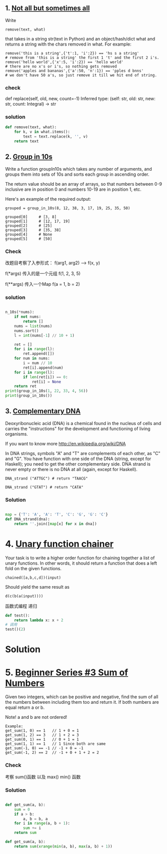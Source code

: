 
## 1. [Not all but sometimes all](http://www.codewars.com/kata/564ab935de55a747d7000040/train/python)

Write

    remove(text, what)

that takes in a string str(text in Python) and an object/hash/dict what and returns a string with the chars removed in what. For example:

    remove('this is a string',{'t':1, 'i':2}) == 'hs s a string'
    # remove from 'this is a string' the first 1 't' and the first 2 i's.
    remove('hello world',{'x':5, 'i':2}) == 'hello world'
    # there are no x's or i's, so nothing gets removed
    remove('apples and bananas',{'a':50, 'n':1}) == 'pples d bnns'
    # we don't have 50 a's, so just remove it till we hit end of string.

### check 

def replace(self, old, new, count=-1) 
Inferred type: (self: str, old: str, new: str, count: Integral) -> str   

### solution

```python
def remove(text, what):
    for k, v in what.items():
        text = text.replace(k, '', v)
    return text
```

## 2. [Group in 10s](http://www.codewars.com/kata/5694d22eb15d78fe8d00003a/train/python)

Write a function groupIn10s which takes any number of arguments, and groups them into sets of 10s and sorts each group in ascending order.

The return value should be an array of arrays, so that numbers between 0-9 inclusive are in position 0 and numbers 10-19 are in position 1, etc.

Here's an example of the required output:

    grouped = group_in_10s(8, 12, 38, 3, 17, 19, 25, 35, 50) 

    grouped[0]     # [3, 8]
    grouped[1]     # [12, 17, 19]
    grouped[2]     # [25]
    grouped[3]     # [35, 38]
    grouped[4]     # None
    grouped[5]     # [50]

### Check

改题目考察了入参形式： f(arg1, arg2) --> f(x, y) 

f(*args)  传入的是一个元组 f(1, 2, 3, 5)

f(**args) 传入一个Map f(a = 1, b = 2)

### solution

```python

n_10s(*nums):
    if not nums:
        return []
    nums = list(nums)
    nums.sort()
    l = int(nums[-1] // 10 + 1)

    ret = []
    for i in range(l):
        ret.append([])
    for num in nums:
        i = num // 10
        ret[i].append(num)
    for i in range(l):
        if len(ret[i]) == 0:
            ret[i] = None
    return ret
print(group_in_10s(1, 22, 33, 4, 56))
print(group_in_10s())
```


## 3. [Complementary DNA](http://www.codewars.com/kata/554e4a2f232cdd87d9000038/train/python)

Deoxyribonucleic acid (DNA) is a chemical found in the nucleus of cells and carries the "instructions" for the development and functioning of living organisms.

If you want to know more http://en.wikipedia.org/wiki/DNA

In DNA strings, symbols "A" and "T" are complements of each other, as "C" and "G". You have function with one side of the DNA (string, except for Haskell); you need to get the other complementary side. DNA strand is never empty or there is no DNA at all (again, except for Haskell).

    DNA_strand ("ATTGC") # return "TAACG"

    DNA_strand ("GTAT") # return "CATA"

    
### Solution

```python

map = {'T': 'A', 'A': 'T', 'C': 'G', 'G': 'C'}
def DNA_strand(dna):
    return ''.join([map[x] for x in dna])

```


# 4. [Unary function chainer](http://www.codewars.com/kata/54ca3e777120b56cb6000710/train/python)

Your task is to write a higher order function for chaining together a list of unary functions. In other words, it should return a function that does a left fold on the given functions.

    chained([a,b,c,d])(input)

Should yield the same result as

    d(c(b(a(input))))

函数式编程  递归

```python
def test():
    return lambda x: x + 2
# 调用
test()(2)
```
# Solution


# 5. [Beginner Series #3 Sum of Numbers](http://www.codewars.com/kata/55f2b110f61eb01779000053/train/python/56962db8d0417b3baf000023)

Given two integers, which can be positive and negative, find the sum of all the numbers between including them too and return it. If both numbers are equal return a or b.

Note! a and b are not ordered!

    Example: 
    get_sum(1, 0) == 1   // 1 + 0 = 1
    get_sum(1, 2) == 3   // 1 + 2 = 3
    get_sum(0, 1) == 1   // 0 + 1 = 1
    get_sum(1, 1) == 1   // 1 Since both are same
    get_sum(-1, 0) == -1 // -1 + 0 = -1
    get_sum(-1, 2) == 2  // -1 + 0 + 1 + 2 = 2

### Check 
考察 sum()函数 以及 max() min() 函数

### Solution

```python

def get_sum(a, b):
    sum = 0
    if a > b:
        a, b = b, a
    for i in range(a, b + 1):
        sum += i
    return sum

def get_sum(a, b):
    return sum(xrange(min(a, b), max(a, b) + 1))

```
